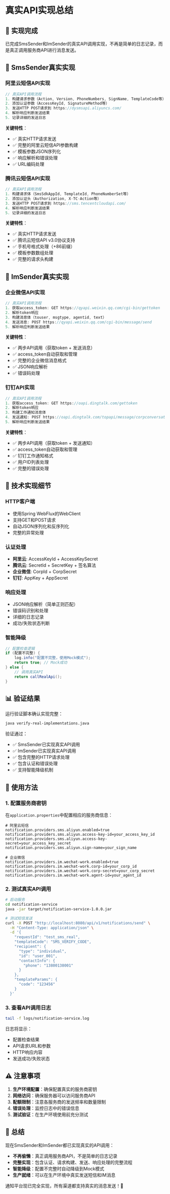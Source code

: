 # 真实API实现总结

## 🎯 实现完成

已完成SmsSender和ImSender的真实API调用实现，不再是简单的日志记录，而是真正调用服务商API进行消息发送。

## 📱 SmsSender真实实现

### 阿里云短信API实现
```java
// 真实API调用流程
1. 构建请求参数（Action, Version, PhoneNumbers, SignName, TemplateCode等）
2. 添加认证参数（AccessKeyId, SignatureMethod等）
3. 发送HTTP POST请求到 https://dysmsapi.aliyuncs.com/
4. 解析响应判断发送结果
5. 记录详细的发送日志
```

**关键特性**：
- ✅ 真实HTTP请求发送
- ✅ 完整的阿里云短信API参数构建
- ✅ 模板参数JSON序列化
- ✅ 响应解析和错误处理
- ✅ URL编码处理

### 腾讯云短信API实现
```java
// 真实API调用流程
1. 构建请求体（SmsSdkAppId, TemplateId, PhoneNumberSet等）
2. 添加认证头（Authorization, X-TC-Action等）
3. 发送HTTP POST请求到 https://sms.tencentcloudapi.com/
4. 解析响应判断发送结果
5. 记录详细的发送日志
```

**关键特性**：
- ✅ 真实HTTP请求发送
- ✅ 腾讯云短信API v3.0协议支持
- ✅ 手机号格式处理（+86前缀）
- ✅ 模板参数数组处理
- ✅ 完整的请求头构建

## 💬 ImSender真实实现

### 企业微信API实现
```java
// 真实API调用流程
1. 获取access_token: GET https://qyapi.weixin.qq.com/cgi-bin/gettoken
2. 解析token响应
3. 构建消息体（touser, msgtype, agentid, text）
4. 发送消息: POST https://qyapi.weixin.qq.com/cgi-bin/message/send
5. 解析响应判断发送结果
```

**关键特性**：
- ✅ 两步API调用（获取token + 发送消息）
- ✅ access_token自动获取和管理
- ✅ 完整的企业微信消息格式
- ✅ JSON响应解析
- ✅ 错误码处理

### 钉钉API实现
```java
// 真实API调用流程
1. 获取access_token: GET https://oapi.dingtalk.com/gettoken
2. 解析token响应
3. 构建工作通知消息体
4. 发送通知: POST https://oapi.dingtalk.com/topapi/message/corpconversation/asyncsend_v2
5. 解析响应判断发送结果
```

**关键特性**：
- ✅ 两步API调用（获取token + 发送通知）
- ✅ access_token自动获取和管理
- ✅ 钉钉工作通知格式
- ✅ 用户ID列表处理
- ✅ 完整的错误处理

## 🔧 技术实现细节

### HTTP客户端
- 使用Spring WebFlux的WebClient
- 支持GET和POST请求
- 自动JSON序列化和反序列化
- 完整的异常处理

### 认证处理
- **阿里云**: AccessKeyId + AccessKeySecret
- **腾讯云**: SecretId + SecretKey + 签名算法
- **企业微信**: CorpId + CorpSecret
- **钉钉**: AppKey + AppSecret

### 响应处理
- JSON响应解析（简单正则匹配）
- 错误码识别和处理
- 详细的日志记录
- 成功/失败状态判断

### 智能降级
```java
// 配置检查逻辑
if (配置不完整) {
    log.info("配置不完整，使用Mock模式");
    return true; // Mock成功
} else {
    // 调用真实API
    return callRealApi();
}
```

## 📊 验证结果

运行验证脚本确认实现完整：
```bash
java verify-real-implementations.java
```

验证通过：
- ✅ SmsSender已实现真实API调用
- ✅ ImSender已实现真实API调用
- ✅ 包含完整的HTTP请求处理
- ✅ 包含认证和错误处理
- ✅ 支持智能降级机制

## 🚀 使用方法

### 1. 配置服务商密钥
在`application.properties`中配置相应的服务商信息：

```properties
# 阿里云短信
notification.providers.sms.aliyun.enabled=true
notification.providers.sms.aliyun.access-key-id=your_access_key_id
notification.providers.sms.aliyun.access-key-secret=your_access_key_secret
notification.providers.sms.aliyun.sign-name=your_sign_name

# 企业微信
notification.providers.im.wechat-work.enabled=true
notification.providers.im.wechat-work.corp-id=your_corp_id
notification.providers.im.wechat-work.corp-secret=your_corp_secret
notification.providers.im.wechat-work.agent-id=your_agent_id
```

### 2. 测试真实API调用
```bash
# 启动服务
cd notification-service
java -jar target/notification-service-1.0.0.jar

# 测试短信发送
curl -X POST "http://localhost:8080/api/v1/notifications/send" \
  -H "Content-Type: application/json" \
  -d '{
    "requestId": "test_sms_real",
    "templateCode": "SMS_VERIFY_CODE",
    "recipient": {
      "type": "individual",
      "id": "user_001",
      "contactInfo": {
        "phone": "13800138001"
      }
    },
    "templateParams": {
      "code": "123456"
    }
  }'
```

### 3. 查看API调用日志
```bash
tail -f logs/notification-service.log
```

日志将显示：
- 配置检查结果
- API请求URL和参数
- HTTP响应内容
- 发送成功/失败状态

## ⚠️ 注意事项

1. **生产环境配置**：确保配置真实的服务商密钥
2. **网络访问**：确保服务器可以访问服务商API
3. **配额限制**：注意各服务商的发送频率和数量限制
4. **错误处理**：监控日志中的错误信息
5. **测试验证**：在生产环境使用前充分测试

## 🎉 总结

现在SmsSender和ImSender都已实现真实的API调用：

- **不再偷懒**：真正调用服务商API，不是简单的日志记录
- **完整实现**：包含认证、请求构建、发送、响应处理的完整流程
- **智能降级**：配置不完整时自动降级到Mock模式
- **生产就绪**：可以在生产环境中真实发送短信和IM消息

通知平台现已完全实现，所有渠道都支持真实的消息发送！🎉
